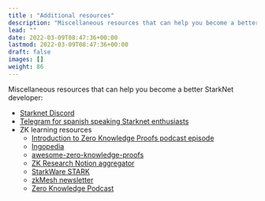 ```yaml
---
title : "Additional resources"
description: "Miscellaneous resources that can help you become a better StarkNet developer"
lead: ""
date: 2022-03-09T08:47:36+00:00
lastmod: 2022-03-09T08:47:36+00:00
draft: false
images: []
weight: 86
---
```


Miscellaneous resources that can help you become a better StarkNet developer:

- [Starknet Discord](https://discord.gg/7vbHfZKJ4m)
- [Telegram for spanish speaking Starknet enthusiasts](https://t.me/starknet_es)
- ZK learning resources
  - [Introduction to Zero Knowledge Proofs podcast episode](https://overcast.fm/+LQLzpuMDQ)
  - [Ingopedia](https://github.com/ingonyama-zk/ingopedia)
  - [awesome-zero-knowledge-proofs](https://github.com/matter-labs/awesome-zero-knowledge-proofs)
  - [ZK Research Notion aggregator](https://0xst.notion.site/ZK-Research-94ba836c3b2a4e2491a871364ee5b13b)
  - [StarkWare STARK](https://starkware.co/stark/)
  - [zkMesh newsletter](https://zkmesh.substack.com/)
  - [Zero Knowledge Podcast](https://zeroknowledge.fm/)
